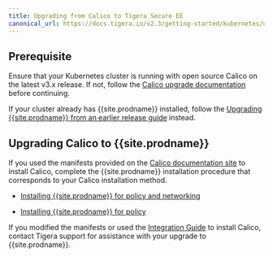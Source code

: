 ```yaml
---
title: Upgrading from Calico to Tigera Secure EE
canonical_url: https://docs.tigera.io/v2.3/getting-started/kubernetes/upgrade-cnx
---
```


## Prerequisite

Ensure that your Kubernetes cluster is running with open source Calico on the latest v3.x
release. If not, follow the [Calico upgrade documentation](https://docs.projectcalico.org/latest/getting-started/kubernetes/upgrade/) 
before continuing.

If your cluster already has {{site.prodname}} installed, follow the [Upgrading {{site.prodname}} from an earlier release guide](./upgrade-tsee) 
instead.

## Upgrading Calico to {{site.prodname}}

If you used the manifests provided on the [Calico documentation site](https://docs.projectcalico.org/) 
to install Calico, complete the {{site.prodname}} installation procedure that 
corresponds to your Calico installation method.

- [Installing {{site.prodname}} for policy and networking](../installation/calico)

- [Installing {{site.prodname}} for policy](../installation/other)

If you modified the manifests or used the 
[Integration Guide](https://docs.projectcalico.org/latest/getting-started/kubernetes/installation/integration) 
to install Calico, contact Tigera support for assistance with your upgrade 
to {{site.prodname}}.
